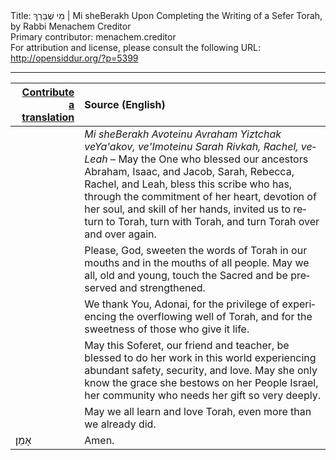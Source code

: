 <html>
<head></head>
<body>
Title: מִי שֶׁבֵּרַךְ | Mi sheBerakh Upon Completing the Writing of a Sefer Torah, by Rabbi Menachem Creditor<br />
Primary contributor: menachem.creditor<br />
For attribution and license, please consult the following URL: <a href="http://opensiddur.org/?p=5399">http://opensiddur.org/?p=5399</a>
<p />
<hr />

<table style="margin-left: auto;margin-right: auto;" class="draggable">
<thead><tr><th id="x" style="text-align: right;"><a href="/contributing/upload/">Contribute a translation</a></th><th style="text-align: left;">Source (English)</th></tr></thead>
<tbody>
<tr>
<td style="vertical-align:top;">
<div class="liturgy" lang="he">

</span></div>
</td>
 
<td style="vertical-align:top;">
<div class="english" lang="en">
<em>Mi sheBerakh 
Avoteinu Avraham Yiztchak veYa'akov, 
ve'Imoteinu Sarah Rivkah, Rachel, veLeah</em> – 
May the One who blessed our ancestors 
Abraham, Isaac, and Jacob, 
Sarah, Rebecca, Rachel, and Leah, 
bless this scribe who has, 
through the commitment of her heart, 
devotion of her soul, 
and skill of her hands, 
invited us to 
return to Torah, 
turn with Torah, 
and turn Torah over and over again. 
</div></td></tr>


<tr><td style="vertical-align:top;">
<div class="liturgy" lang="he">

</span></div></td>
 
<td style="vertical-align:top;">
<div class="english" lang="en">
Please, God, 
sweeten the words of Torah in our mouths 
and in the mouths of all people. 
May we all,
old and young, 
touch the Sacred and be preserved and strengthened.
</div></td></tr>


<tr><td style="vertical-align:top;">
<div class="liturgy" lang="he">

</span></div></td>
 
<td style="vertical-align:top;">
<div class="english" lang="en">
We thank You, Adonai, 
for the privilege of experiencing the overflowing well of Torah, 
and for the sweetness of those who give it life. 
</div></td></tr>


<tr><td style="vertical-align:top;">
<div class="liturgy" lang="he">

</span></div></td>
 
<td style="vertical-align:top;">
<div class="english" lang="en">
May this Soferet, 
our friend and teacher, 
be blessed to do her work in this world 
experiencing abundant safety, 
security, 
and love. 
May she only know the grace she bestows on her People Israel, 
her community who needs her gift so very deeply.
</div></td></tr>


<tr><td style="vertical-align:top;">
<div class="liturgy" lang="he">

</span></div></td>
 
<td style="vertical-align:top;">
<div class="english" lang="en">
May we all learn and love Torah, 
even more than we already did. 
</div></td></tr>


<tr><td style="vertical-align:top;">
<div class="liturgy" lang="he">
אָמֵן׃
</span></div></td>
 
<td style="vertical-align:top;">
<div class="english" lang="en">
Amen.
</div></td>
</tr>
</tbody></table>
</body>
</html>